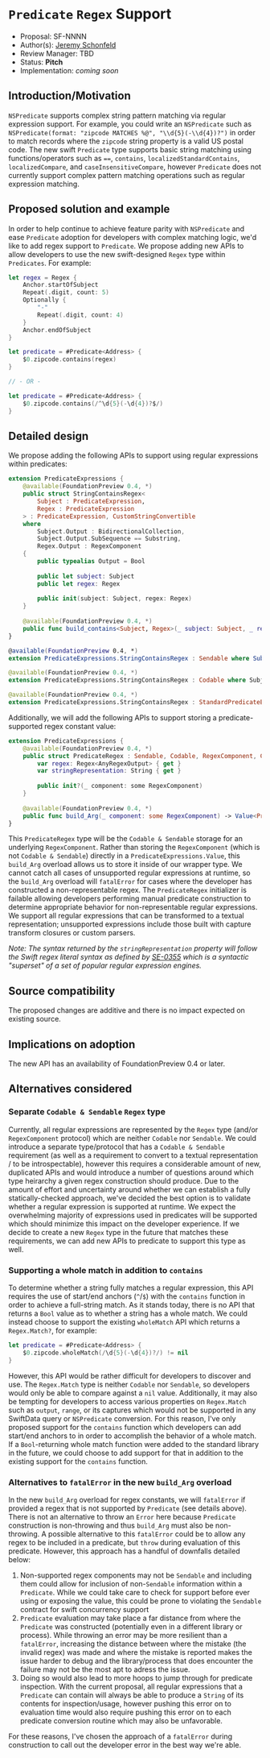# `Predicate` `Regex` Support

* Proposal: SF-NNNN
* Author(s): [Jeremy Schonfeld](https://github.com/jmschonfeld)
* Review Manager: TBD
* Status: **Pitch**
* Implementation: _coming soon_

## Introduction/Motivation

`NSPredicate` supports complex string pattern matching via regular expression support. For example, you could write an `NSPredicate` such as `NSPredicate(format: "zipcode MATCHES %@", "\\d{5}(-\\d{4})?")` in order to match records where the `zipcode` string property is a valid US postal code. The new swift `Predicate` type supports basic string matching using functions/operators such as `==`, `contains`, `localizedStandardContains`, `localizedCompare`, and `caseInsensitiveCompare`, however `Predicate` does not currently support complex pattern matching operations such as regular expression matching. 

## Proposed solution and example

In order to help continue to achieve feature parity with `NSPredicate` and ease `Predicate` adoption for developers with complex matching logic, we'd like to add regex support to `Predicate`. We propose adding new APIs to allow developers to use the new swift-designed `Regex` type within `Predicates`. For example:

```swift
let regex = Regex {
	Anchor.startOfSubject
	Repeat(.digit, count: 5)
	Optionally {
		"-"
		Repeat(.digit, count: 4)
	}
	Anchor.endOfSubject
}

let predicate = #Predicate<Address> {
	$0.zipcode.contains(regex)
}

// - OR -

let predicate = #Predicate<Address> {
	$0.zipcode.contains(/^\d{5}(-\d{4})?$/)
}
```

## Detailed design

We propose adding the following APIs to support using regular expressions within predicates:

```swift
extension PredicateExpressions {
	@available(FoundationPreview 0.4, *)
	public struct StringContainsRegex<
		Subject : PredicateExpression,
		Regex : PredicateExpression
	> : PredicateExpression, CustomStringConvertible
	where
		Subject.Output : BidirectionalCollection,
		Subject.Output.SubSequence == Substring,
		Regex.Output : RegexComponent
	{
		public typealias Output = Bool
		
		public let subject: Subject
		public let regex: Regex
		
		public init(subject: Subject, regex: Regex)
	}
	
	@available(FoundationPreview 0.4, *)
	public func build_contains<Subject, Regex>(_ subject: Subject, _ regex: Regex) -> StringContainsRegex<Subject, Regex>
}

@available(FoundationPreview 0.4, *)
extension PredicateExpressions.StringContainsRegex : Sendable where Subject : Sendable, Regex : Sendable {}

@available(FoundationPreview 0.4, *)
extension PredicateExpressions.StringContainsRegex : Codable where Subject : Codable, Regex : Codable {}

@available(FoundationPreview 0.4, *)
extension PredicateExpressions.StringContainsRegex : StandardPredicateExpression where Subject : StandardPredicateExpression, Regex : StandardPredicateExpression {}
```

Additionally, we will add the following APIs to support storing a predicate-supported regex constant value:

```swift
extension PredicateExpressions {
	@available(FoundationPreview 0.4, *)
	public struct PredicateRegex : Sendable, Codable, RegexComponent, CustomStringConvertible {
		var regex: Regex<AnyRegexOutput> { get }
		var stringRepresentation: String { get }
		
		public init?(_ component: some RegexComponent)
	}
	
	@available(FoundationPreview 0.4, *)
	public func build_Arg(_ component: some RegexComponent) -> Value<PredicateRegex>
}
```

This `PredicateRegex` type will be the `Codable & Sendable` storage for an underlying `RegexComponent`. Rather than storing the `RegexComponent` (which is not `Codable & Sendable`) directly in a `PredicateExpressions.Value`, this `build_Arg` overload allows us to store it inside of our wrapper type. We cannot catch all cases of unsupported regular expressions at runtime, so the `build_Arg` overload will `fatalError` for cases where the developer has constructed a non-representable regex. The `PredicateRegex` initializer is failable allowing developers performing manual predicate construction to determine appropriate behavior for non-representable regular expressions. We support all regular expressions that can be transformed to a textual representation; unsupported expressions include those built with capture transform closures or custom parsers.

_Note: The syntax returned by the `stringRepresentation` property will follow the Swift regex literal syntax as defined by [SE-0355](https://github.com/apple/swift-evolution/blob/main/proposals/0355-regex-syntax-run-time-construction.md#syntax) which is a syntactic "superset" of a set of popular regular expression engines._

## Source compatibility

The proposed changes are additive and there is no impact expected on existing source.

## Implications on adoption

The new API has an availability of FoundationPreview 0.4 or later.

## Alternatives considered

### Separate `Codable & Sendable` `Regex` type

Currently, all regular expressions are represented by the `Regex` type (and/or `RegexComponent` protocol) which are neither `Codable` nor `Sendable`. We could introduce a separate type/protocol that has a `Codable & Sendable` requirement (as well as a requirement to convert to a textual representation / to be introspectable), however this requires a considerable amount of new, duplicated APIs and would introduce a number of questions around which type heirarchy a given regex construction should produce. Due to the amount of effort and uncertainty around whether we can establish a fully statically-checked approach, we've decided the best option is to validate whether a regular expression is supported at runtime. We expect the overwhelming majority of expressions used in predicates will be supported which should minimize this impact on the developer experience. If we decide to create a new `Regex` type in the future that matches these requirements, we can add new APIs to predicate to support this type as well.

### Supporting a whole match in addition to `contains`

To determine whether a string fully matches a regular expression, this API requires the use of start/end anchors (`^`/`$`) with the `contains` function in order to achieve a full-string match. As it stands today, there is no API that returns a `Bool` value as to whether a string has a whole match. We could instead choose to support the existing `wholeMatch` API which returns a `Regex.Match?`, for example:

```swift
let predicate = #Predicate<Address> {
	$0.zipcode.wholeMatch(/\d{5}(-\d{4})?/) != nil
}
```

However, this API would be rather difficult for developers to discover and use. The `Regex.Match` type is neither `Codable` nor `Sendable`, so developers would only be able to compare against a `nil` value. Additionally, it may also be tempting for developers to access various properties on `Regex.Match` such as `output`, `range`, or its captures which would not be supported in any SwiftData query or `NSPredicate` conversion. For this reason, I've only proposed support for the `contains` function which developers can add start/end anchors to in order to accomplish the behavior of a whole match. If a `Bool`-returning whole match function were added to the standard library in the future, we could choose to add support for that in addition to the existing support for the `contains` function.

### Alternatives to `fatalError` in the new `build_Arg` overload

In the new `build_Arg` overload for regex constants, we will `fatalError` if provided a regex that is not supported by `Predicate` (see details above). There is not an alternative to throw an `Error` here because `Predicate` construction is non-throwing and thus `build_Arg` must also be non-throwing. A possible alternative to this `fatalError` could be to allow any regex to be included in a predicate, but `throw` during evaluation of this predicate. However, this approach has a handful of downfalls detailed below:

1. Non-supported regex components may not be `Sendable` and including them could allow for inclusion of non-`Sendable` information within a `Predicate`. While we could take care to check for support before ever using or exposing the value, this could be prone to violating the `Sendable` contract for swift concurrency support
2. `Predicate` evaluation may take place a far distance from where the `Predicate` was constructed (potentially even in a different library or process). While throwing an error may be more resilient than a `fatalError`, increasing the distance between where the mistake (the invalid regex) was made and where the mistake is reported makes the issue harder to debug and the library/process that does encounter the failure may not be the most apt to adress the issue.
3. Doing so would also lead to more hoops to jump through for predicate inspection. With the current proposal, all regular expressions that a `Predicate` can contain will always be able to produce a `String` of its contents for inspection/usage, however pushing this error on to evaluation time would also require pushing this error on to each predicate conversion routine which may also be unfavorable.

For these reasons, I've chosen the approach of a `fatalError` during construction to call out the developer error in the best way we're able.